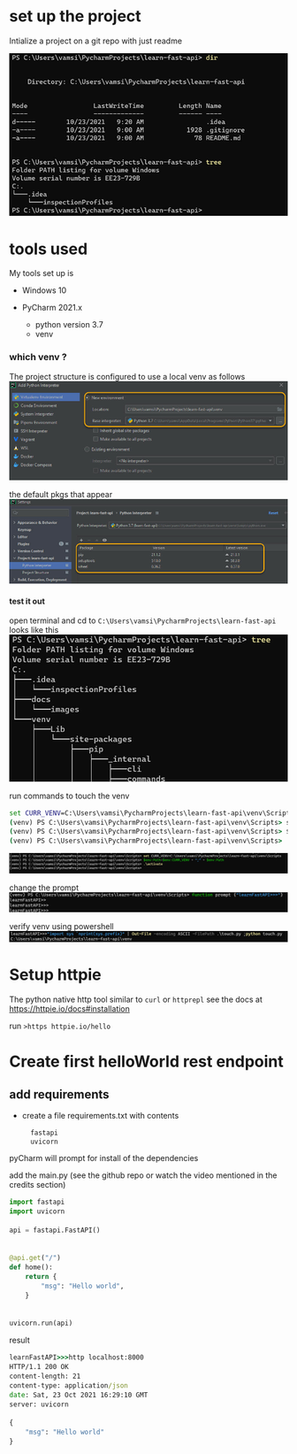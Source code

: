 
# set up the project
Intialize a project on a git repo with just readme

![init dir with read me only](images/initial-dir-readme-only.jpg)

# tools used
My tools set up is
* Windows 10

* PyCharm 2021.x
    - python version 3.7
    - venv
  

### which venv ?
The project structure is configured to use a local venv as follows
![initial venv creation locally](images/init-venv.jpg)

the default pkgs that appear
![the default pkgs that appear](images/init-venv-only-few-pkgs.jpg)

#### test it out
open terminal and cd to `C:\Users\vamsi\PycharmProjects\learn-fast-api`
looks like this
![dir-struct-partial-01](images/dir-struct-partial-01.jpg)

run commands to touch the venv
```bat
set CURR_VENV=C:\Users\vamsi\PycharmProjects\learn-fast-api\venv\Scripts^C
(venv) PS C:\Users\vamsi\PycharmProjects\learn-fast-api\venv\Scripts> set CURR_VENV=C:\Users\vamsi\PycharmProjects\learn-fast-api\venv\Scripts
(venv) PS C:\Users\vamsi\PycharmProjects\learn-fast-api\venv\Scripts> $env:Path=$env:CURR_VENV + ";" + $env:Path
(venv) PS C:\Users\vamsi\PycharmProjects\learn-fast-api\venv\Scripts> .\activate
```
![activate-venv](images/activate-venv.jpg)

change the prompt
![change-prompt](images/change-prompt.jpg)

verify venv using powershell
![verify-venv-ps](images/verify-venv-ps.jpg)


# Setup httpie
The python native http tool similar to `curl` or `httprepl`
see the docs at  https://httpie.io/docs#installation

run `>https httpie.io/hello`

# Create first helloWorld rest endpoint
## add requirements
* create a file requirements.txt with contents
  ```text
    fastapi
    uvicorn
  ```

pyCharm will prompt for install of the dependencies

add the main.py (see the github repo or watch the video mentioned in the credits section)
```python
import fastapi
import uvicorn

api = fastapi.FastAPI()


@api.get("/")
def home():
    return {
        "msg": "Hello world",
    }


uvicorn.run(api)

```

result

```cmd
learnFastAPI>>>http localhost:8000
HTTP/1.1 200 OK
content-length: 21
content-type: application/json
date: Sat, 23 Oct 2021 16:29:10 GMT
server: uvicorn

{
    "msg": "Hello world"
}

```
